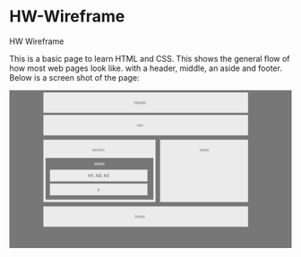 # HW-Wireframe
HW Wireframe

This is a basic page to learn HTML and CSS.  This shows the general flow of how most web pages look like.
with a header, middle, an aside and footer.  Below is a screen shot of the page:


![image](Easier-Layout.png)
